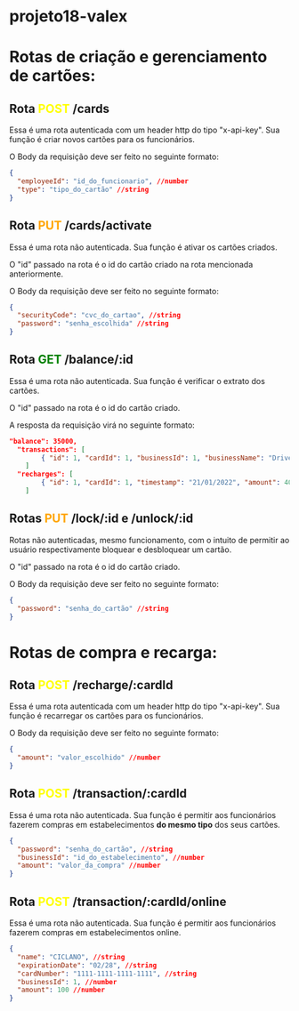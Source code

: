 # projeto18-valex

# Rotas de criação e gerenciamento de cartões:

## Rota <span style="color:yellow"> **POST** </span>/cards

Essa é uma rota autenticada com um header http do tipo "x-api-key". Sua função é criar novos cartões para os funcionários.

O Body da requisição deve ser feito no seguinte formato:

```json
{
  "employeeId": "id_do_funcionario", //number
  "type": "tipo_do_cartão" //string
}
```

## Rota <span style="color:orange"> **PUT** </span>/cards/activate

Essa é uma rota não autenticada. Sua função é ativar os cartões criados.

O "id" passado na rota é o id do cartão criado na rota mencionada anteriormente.

O Body da requisição deve ser feito no seguinte formato:

```json
{
  "securityCode": "cvc_do_cartao", //string
  "password": "senha_escolhida" //string
}
```

## Rota <span style="color:green"> **GET** </span>/balance/:id

Essa é uma rota não autenticada. Sua função é verificar o extrato dos cartões.

O "id" passado na rota é o id do cartão criado.

A resposta da requisição virá no seguinte formato:

```json
"balance": 35000,
  "transactions": [
		{ "id": 1, "cardId": 1, "businessId": 1, "businessName": "DrivenEats", "timestamp": "22/01/2022", "amount": 5000 }
	]
  "recharges": [
		{ "id": 1, "cardId": 1, "timestamp": "21/01/2022", "amount": 40000 }
	]
```

## Rotas <span style="color:orange"> **PUT** </span>/lock/:id e /unlock/:id

Rotas não autenticadas, mesmo funcionamento, com o intuito de permitir ao usuário respectivamente bloquear e desbloquear um cartão.

O "id" passado na rota é o id do cartão criado.

O Body da requisição deve ser feito no seguinte formato:

```json
{
  "password": "senha_do_cartão" //string
}
```

# Rotas de compra e recarga:

## Rota <span style="color:yellow"> **POST** </span>/recharge/:cardId

Essa é uma rota autenticada com um header http do tipo "x-api-key". Sua função é recarregar os cartões para os funcionários.

O Body da requisição deve ser feito no seguinte formato:

```json
{
  "amount": "valor_escolhido" //number
}
```

## Rota <span style="color:yellow"> **POST** </span>/transaction/:cardId

Essa é uma rota não autenticada. Sua função é permitir aos funcionários fazerem compras em estabelecimentos **do mesmo tipo** dos seus cartões.

```json
{
  "password": "senha_do_cartão", //string
  "businessId": "id_do_estabelecimento", //number
  "amount": "valor_da_compra" //number
}
```

## Rota <span style="color:yellow"> **POST** </span>/transaction/:cardId/online

Essa é uma rota não autenticada. Sua função é permitir aos funcionários fazerem compras em estabelecimentos online.

```json
{
  "name": "CICLANO", //string
  "expirationDate": "02/28", //string
  "cardNumber": "1111-1111-1111-1111", //string
  "businessId": 1, //number
  "amount": 100 //number
}
```
